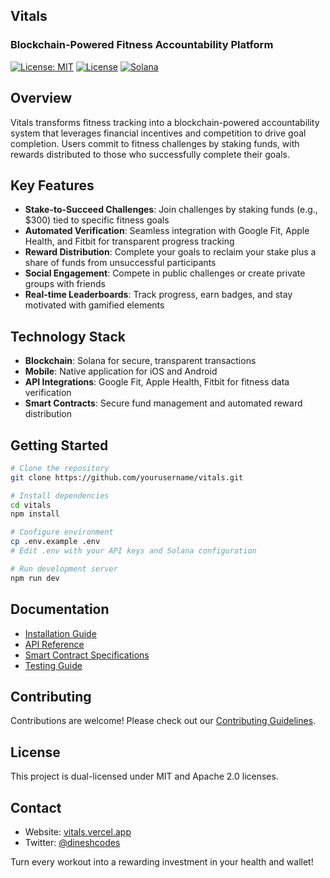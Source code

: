 ## Vitals
### Blockchain-Powered Fitness Accountability Platform

[![License: MIT](https://img.shields.io/badge/License-MIT-yellow.svg)](https://opensource.org/licenses/MIT)
[![License](https://img.shields.io/badge/License-Apache%202.0-blue.svg)](https://opensource.org/licenses/Apache-2.0)
[![Solana](https://img.shields.io/badge/Solana-Powered-purple)](https://solana.com/)

## Overview

Vitals transforms fitness tracking into a blockchain-powered accountability system that leverages financial incentives and competition to drive goal completion. Users commit to fitness challenges by staking funds, with rewards distributed to those who successfully complete their goals.

## Key Features

- **Stake-to-Succeed Challenges**: Join challenges by staking funds (e.g., $300) tied to specific fitness goals
- **Automated Verification**: Seamless integration with Google Fit, Apple Health, and Fitbit for transparent progress tracking
- **Reward Distribution**: Complete your goals to reclaim your stake plus a share of funds from unsuccessful participants
- **Social Engagement**: Compete in public challenges or create private groups with friends
- **Real-time Leaderboards**: Track progress, earn badges, and stay motivated with gamified elements

## Technology Stack

- **Blockchain**: Solana for secure, transparent transactions
- **Mobile**: Native application for iOS and Android
- **API Integrations**: Google Fit, Apple Health, Fitbit for fitness data verification
- **Smart Contracts**: Secure fund management and automated reward distribution

## Getting Started

```bash
# Clone the repository
git clone https://github.com/yourusername/vitals.git

# Install dependencies
cd vitals
npm install

# Configure environment
cp .env.example .env
# Edit .env with your API keys and Solana configuration

# Run development server
npm run dev
```

## Documentation

- [Installation Guide](docs/installation.md)
- [API Reference](docs/api-reference.md)
- [Smart Contract Specifications](docs/smart-contracts.md)
- [Testing Guide](docs/testing.md)

## Contributing

Contributions are welcome! Please check out our [Contributing Guidelines](CONTRIBUTING.md).

## License

This project is dual-licensed under MIT and Apache 2.0 licenses.

## Contact

- Website: [vitals.vercel.app](https://highfi.app)
- Twitter: [@dineshcodes](https://twitter.com/HighFiApp)

Turn every workout into a rewarding investment in your health and wallet!
